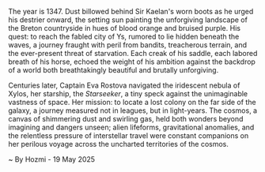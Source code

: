 
The year is 1347.  Dust billowed behind Sir Kaelan's worn boots as he urged his destrier onward, the setting sun painting the unforgiving landscape of the Breton countryside in hues of blood orange and bruised purple.  His quest: to reach the fabled city of Ys, rumored to lie hidden beneath the waves, a journey fraught with peril from bandits, treacherous terrain, and the ever-present threat of starvation.  Each creak of his saddle, each labored breath of his horse, echoed the weight of his ambition against the backdrop of a world both breathtakingly beautiful and brutally unforgiving.

Centuries later, Captain Eva Rostova navigated the iridescent nebula of Xylos, her starship, the *Starseeker*, a tiny speck against the unimaginable vastness of space.  Her mission: to locate a lost colony on the far side of the galaxy, a journey measured not in leagues, but in light-years.  The cosmos, a canvas of shimmering dust and swirling gas, held both wonders beyond imagining and dangers unseen;  alien lifeforms, gravitational anomalies, and the relentless pressure of interstellar travel were constant companions on her perilous voyage across the uncharted territories of the cosmos.

~ By Hozmi - 19 May 2025
